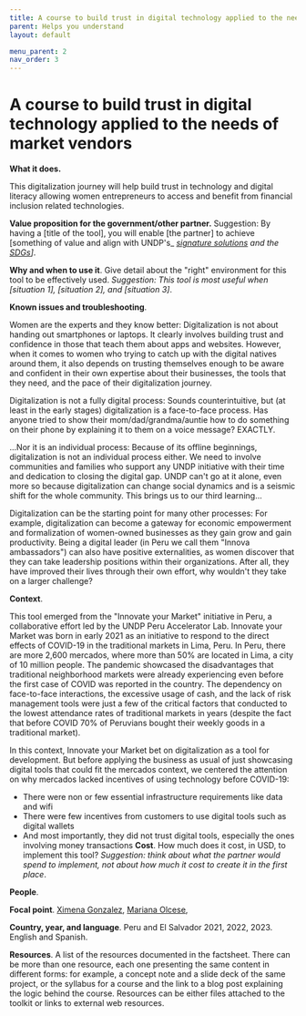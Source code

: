 ```yaml
---
title: A course to build trust in digital technology applied to the needs of market vendors
parent: Helps you understand
layout: default

menu_parent: 2
nav_order: 3
---
```



# A course to build trust in digital technology applied to the needs of market vendors


**What it does.** 

This digitalization journey will help build trust in technology and digital literacy allowing women entrepreneurs to access and benefit from financial inclusion related technologies.

**Value proposition for the government/other partner.** 
Suggestion: By having a [title of the tool], you will enable [the partner] to achieve [something of value and align with UNDP's_ [_signature solutions_](https://www.undp.org/sites/g/files/zskgke326/files/migration/gh/ec896cafde73c2a1c1c2f66c3c3b9312b3ef19593e8ad50ccd0cb8ae621c7303.pdf) _and the_ [_SDGs_](https://sdgs.un.org/goals)_]_.

**Why and when to use it**. Give detail about the "right" environment for this tool to be effectively used. _Suggestion: This tool is most useful when [situation 1], [situation 2], and [situation 3]_.

**Known issues and troubleshooting**. 

Women are the experts and they know better: Digitalization is not about handing out smartphones or laptops. It clearly involves building trust and confidence in those that teach them about apps and websites. However, when it comes to women who trying to catch up with the digital natives around them, it also depends on trusting themselves enough to be aware and confident in their own expertise about their businesses, the tools that they need, and the pace of their digitalization journey.

Digitalization is not a fully digital process: Sounds counterintuitive, but (at least in the early stages) digitalization is a face-to-face process. Has anyone tried to show their mom/dad/grandma/auntie how to do something on their phone by explaining it to them on a voice message? EXACTLY.

...Nor it is an individual process: Because of its offline beginnings, digitalization is not an individual process either. We need to involve communities and families who support any UNDP initiative with their time and dedication to closing the digital gap. UNDP can't go at it alone, even more so because digitalization can change social dynamics and is a seismic shift for the whole community. This brings us to our third learning...

Digitalization can be the starting point for many other processes: For example, digitalization can become a gateway for economic empowerment and formalization of women-owned businesses as they gain grow and gain productivity. Being a digital leader (in Peru we call them "Innova ambassadors") can also have positive externalities, as women discover that they can take leadership positions within their organizations. After all, they have improved their lives through their own effort, why wouldn't they take on a larger challenge?

**Context**.

This tool emerged from the "Innovate your Market" initiative in Peru, a collaborative effort led by the UNDP Peru Accelerator Lab. Innovate your Market was born in early 2021 as an initiative to respond to the direct effects of COVID-19 in the traditional markets in Lima, Peru. In Peru, there are more 2,600 mercados, where more than 50% are located in Lima, a city of 10 million people. The pandemic showcased the disadvantages that traditional neighborhood markets were already experiencing even before the first case of COVID was reported in the country. The dependency on face-to-face interactions, the excessive usage of cash, and the lack of risk management tools were just a few of the critical factors that conducted to the lowest attendance rates of traditional markets in years (despite the fact that before COVID 70% of Peruvians bought their weekly goods in a traditional market).

In this context, Innovate your Market bet on digitalization as a tool for development. But before applying the business as usual of just showcasing digital tools that could fit the mercados context, we centered the attention on why mercados lacked incentives of using technology before COVID-19:

- There were non or few essential infrastructure requirements like data and wifi
- There were few incentives from customers to use digital tools such as digital wallets
- And most importantly, they did not trust digital tools, especially the ones involving money transactions **Cost**. How much does it cost, in USD, to implement this tool? _Suggestion: think about what the partner would spend to implement, not about how much it cost to create it in the first place_.

**People**. 

**Focal point**. [Ximena Gonzalez](/Financial-inclusion-toolkit/contributors/Ximena-Gonzalez.html), [Mariana Olcese](/Financial-inclusion-toolkit/contributors/Mariana-Olcese.html),  

**Country, year, and language**. Peru and El Salvador 2021, 2022, 2023. English and Spanish.

**Resources**. A list of the resources documented in the factsheet. There can be more than one resource, each one presenting the same content in different forms: for example, a concept note and a slide deck of the same project, or the syllabus for a course and the link to a blog post explaining the logic behind the course. Resources can be either files attached to the toolkit or links to external web resources.
